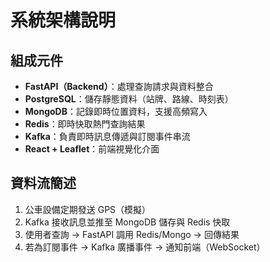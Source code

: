 # 系統架構說明

## 組成元件

- **FastAPI（Backend）**：處理查詢請求與資料整合
- **PostgreSQL**：儲存靜態資料（站牌、路線、時刻表）
- **MongoDB**：記錄即時位置資料，支援高頻寫入
- **Redis**：即時快取熱門查詢結果
- **Kafka**：負責即時訊息傳遞與訂閱事件串流
- **React + Leaflet**：前端視覺化介面

## 資料流簡述

1. 公車設備定期發送 GPS（模擬）
2. Kafka 接收訊息並推至 MongoDB 儲存與 Redis 快取
3. 使用者查詢 → FastAPI 調用 Redis/Mongo → 回傳結果
4. 若為訂閱事件 → Kafka 廣播事件 → 通知前端（WebSocket）
